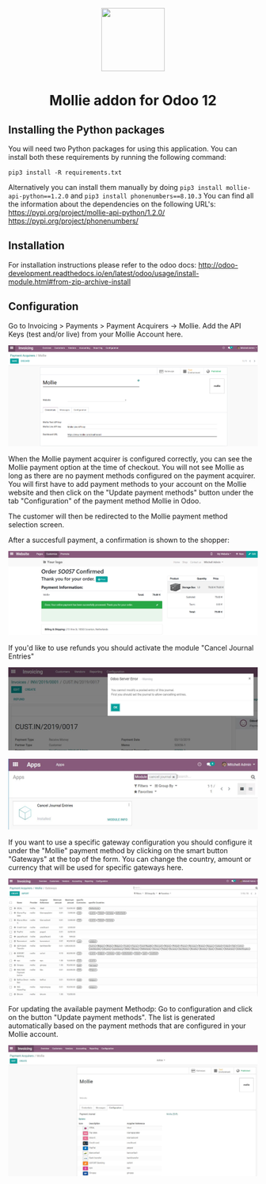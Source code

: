 <p align="center">
  <img src="https://info.mollie.com/hubfs/github/odoo/logo.png" width="128" height="128"/>
</p>
<h1 align="center">Mollie addon for Odoo 12</h1>

## Installing the Python packages
You will need two Python packages for using this application.
You can install both these requirements by running the following command:
```
pip3 install -R requirements.txt
```
Alternatively you can install them manually by doing `pip3 install mollie-api-python==1.2.0` and `pip3 install phonenumbers==8.10.3`
You can find all the information about the dependencies on the following URL's:
https://pypi.org/project/mollie-api-python/1.2.0/ <br/>
https://pypi.org/project/phonenumbers/

## Installation
For installation instructions please refer to the odoo docs:
http://odoo-development.readthedocs.io/en/latest/odoo/usage/install-module.html#from-zip-archive-install

## Configuration
Go to Invoicing > Payments > Payment Acquirers -> Mollie.
Add the API Keys (test and/or live) from your Mollie Account here.

![alt text](/payment_mollie_official/static/description/crm_sc_02.PNG "Odoo mollie configuration example")

When the Mollie payment acquirer is configured correctly, you can see the Mollie payment option at the time of checkout. You will not see Mollie as long as there are no payment methods configured on the payment acquirer. You will first have to add payment methods to your account on the Mollie website and then click on the "Update payment methods" button under the tab "Configuration" of the payment method Mollie in Odoo.

The customer will then be redirected to the Mollie payment method selection screen.

After a succesfull payment, a confirmation is shown to the shopper:

![alt text](/payment_mollie_official/static/description/Payment_Confirmation.png "Odoo mollie payment confirmation")

If you'd like to use refunds you should activate the module "Cancel Journal Entries"

![alt text](/payment_mollie_official/static/description/Refund.png "Odoo mollie payment refunds")

![alt text](/payment_mollie_official/static/description/cancel_journal_entry.png "Odoo Cancel Journal Entry Module")

If you want to use a specific gateway configuration you should configure it under the "Mollie" payment method by clicking on the smart button "Gateways" at the top of the form. You can change the country, amount or currency that will be used for specific gateways here.

![alt text](/payment_mollie_official/static/description/gateways.png "Odoo Mollie Gateways Configuration")

For updating the available payment Methodp: Go to configuration and click on the button "Update payment methods". The list is generated automatically based on the payment methods that are configured in your Mollie account.

![alt text](/payment_mollie_official/static/description/mollie_configuration.png "Odoo Mollie Payment Methods")

